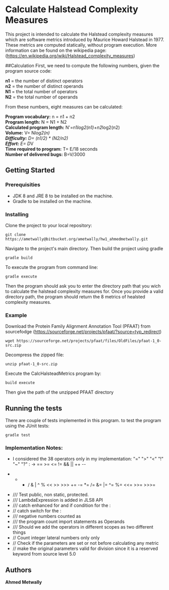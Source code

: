 # Calculate Halstead Complexity Measures

This project is intended to calculate the Halstead complexity measures which are software metrics introduced by Maurice Howard Halstead in 1977. These metrics are computed statically, without program execution. More information can be found on the wikipedia page: (https://en.wikipedia.org/wiki/Halstead_complexity_measures)


##Calculation
First, we need to compute the following numbers, given the program source code:

**n1** = the number of distinct operators  
**n2** = the number of distinct operands  
**N1** = the total number of operators  
**N2** = the total number of operands  

From these numbers, eight measures can be calculated:  

**Program vocabulary:** n = n1 + n2  
**Program length:** N = N1 + N2  
**Calculated program length:** N'=n1*log2(n1)+n2*log2(n2)  
**Volume:** V= N*log2(n)    
**Difficulty:** D=  (n1/2)  * (N2/n2)    
**Effort:** E= D*V  
**Time required to program:** T= E/18 seconds  
**Number of delivered bugs:** B=V/3000  



## Getting Started


### Prerequisities
* JDK 8 and JRE 8 to be installed on the machine.
* Gradle to be installed on the machine.


### Installing

Clone the project to your local repository:
```
git clone https://ametwally@bitbucket.org/ametwally/hw1_ahmedmetwally.git
```


Navigate to the project's main directory. Then build the project using gradle 
```
gradle build
```


To execute the program from command line:
```
gradle execute
```
Then the program should ask you to enter the directory path that you wich to calculate the halstead complexity measures for. Once you provide a valid directory path, the program should return the 8 metrics of healsted complexity measures. 


### Example
Download the Protein Family Alignment Annotation Tool (PFAAT) from sourcefodge (https://sourceforge.net/projects/pfaat/?source=typ_redirect)
```
wget https://sourceforge.net/projects/pfaat/files/OldFiles/pfaat-1_0-src.zip
```

Decompress the zipped file:
```
unzip pfaat-1_0-src.zip
```

Execute the CalcHalsteadMetrics program by:
```
build execute
```


Then give the path of the unzipped PFAAT directory 




## Running the tests

There are couple of tests implemented in this program. to test the program using the JUnit tests:

```
gradle test
```




### Implementation Notes:


* I considered the 38 operators only in my implementation: "="  ">" "<" "!" "~" "?"   :   ->
==  >=  <=  !=  &&  ||  ++  --
+   -   *   /   &   |   ^   %   <<   >>   >>>
+=  -=  *=  /=  &=  |=  ^=  %=  <<=  >>=  >>>=

* /// Test public, non static, protected.
* /// LambdaExpression is added in JLS8 API
* /// catch enhanced for and if condition for the : 
* // catch switch for the :
* /// negative numbers counted as 
* /// the program count import statements as Operands
* /// Should we add the operators in different scopes as two different things
* // Count integer lateral numbers only only	
* // Check if the parameters are set or not before calculating any metric
* // make the original parameters valid for division
since it is a reserved keyword from source level 5.0






## Authors

**Ahmed Metwally**